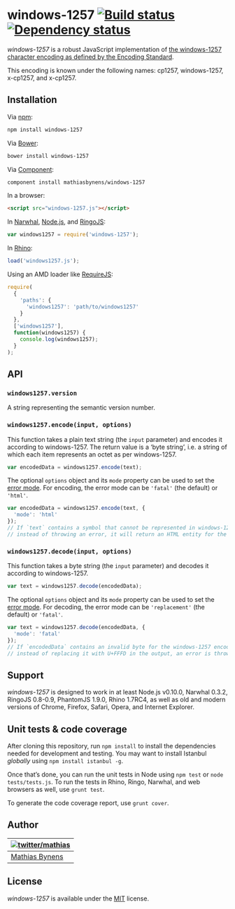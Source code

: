 # windows-1257 [![Build status](https://travis-ci.org/mathiasbynens/windows-1257.svg?branch=master)](https://travis-ci.org/mathiasbynens/windows-1257) [![Dependency status](https://gemnasium.com/mathiasbynens/windows-1257.svg)](https://gemnasium.com/mathiasbynens/windows-1257)

_windows-1257_ is a robust JavaScript implementation of [the windows-1257 character encoding as defined by the Encoding Standard](http://encoding.spec.whatwg.org/#windows-1257).

This encoding is known under the following names: cp1257, windows-1257, x-cp1257, and x-cp1257.

## Installation

Via [npm](http://npmjs.org/):

```bash
npm install windows-1257
```

Via [Bower](http://bower.io/):

```bash
bower install windows-1257
```

Via [Component](https://github.com/component/component):

```bash
component install mathiasbynens/windows-1257
```

In a browser:

```html
<script src="windows-1257.js"></script>
```

In [Narwhal](http://narwhaljs.org/), [Node.js](http://nodejs.org/), and [RingoJS](http://ringojs.org/):

```js
var windows1257 = require('windows-1257');
```

In [Rhino](http://www.mozilla.org/rhino/):

```js
load('windows1257.js');
```

Using an AMD loader like [RequireJS](http://requirejs.org/):

```js
require(
  {
    'paths': {
      'windows1257': 'path/to/windows1257'
    }
  },
  ['windows1257'],
  function(windows1257) {
    console.log(windows1257);
  }
);
```

## API

### `windows1257.version`

A string representing the semantic version number.

### `windows1257.encode(input, options)`

This function takes a plain text string (the `input` parameter) and encodes it according to windows-1257. The return value is a ‘byte string’, i.e. a string of which each item represents an octet as per windows-1257.

```js
var encodedData = windows1257.encode(text);
```

The optional `options` object and its `mode` property can be used to set the [error mode](http://encoding.spec.whatwg.org/#error-mode). For encoding, the error mode can be `'fatal'` (the default) or `'html'`.

```js
var encodedData = windows1257.encode(text, {
  'mode': 'html'
});
// If `text` contains a symbol that cannot be represented in windows-1257,
// instead of throwing an error, it will return an HTML entity for the symbol.
```

### `windows1257.decode(input, options)`

This function takes a byte string (the `input` parameter) and decodes it according to windows-1257.

```js
var text = windows1257.decode(encodedData);
```

The optional `options` object and its `mode` property can be used to set the [error mode](http://encoding.spec.whatwg.org/#error-mode). For decoding, the error mode can be `'replacement'` (the default) or `'fatal'`.

```js
var text = windows1257.decode(encodedData, {
  'mode': 'fatal'
});
// If `encodedData` contains an invalid byte for the windows-1257 encoding,
// instead of replacing it with U+FFFD in the output, an error is thrown.
```

## Support

_windows-1257_ is designed to work in at least Node.js v0.10.0, Narwhal 0.3.2, RingoJS 0.8-0.9, PhantomJS 1.9.0, Rhino 1.7RC4, as well as old and modern versions of Chrome, Firefox, Safari, Opera, and Internet Explorer.

## Unit tests & code coverage

After cloning this repository, run `npm install` to install the dependencies needed for development and testing. You may want to install Istanbul _globally_ using `npm install istanbul -g`.

Once that’s done, you can run the unit tests in Node using `npm test` or `node tests/tests.js`. To run the tests in Rhino, Ringo, Narwhal, and web browsers as well, use `grunt test`.

To generate the code coverage report, use `grunt cover`.

## Author

| [![twitter/mathias](https://gravatar.com/avatar/24e08a9ea84deb17ae121074d0f17125?s=70)](https://twitter.com/mathias "Follow @mathias on Twitter") |
|---|
| [Mathias Bynens](http://mathiasbynens.be/) |

## License

_windows-1257_ is available under the [MIT](http://mths.be/mit) license.
